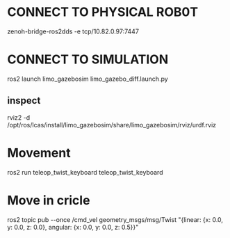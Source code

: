 # CONNECT TO PHYSICAL ROB0T
zenoh-bridge-ros2dds -e tcp/10.82.0.97:7447

# CONNECT TO SIMULATION
ros2 launch limo_gazebosim limo_gazebo_diff.launch.py
## inspect
rviz2 -d /opt/ros/lcas/install/limo_gazebosim/share/limo_gazebosim/rviz/urdf.rviz

# Movement
ros2 run teleop_twist_keyboard teleop_twist_keyboard

# Move in cricle
ros2 topic pub --once /cmd_vel geometry_msgs/msg/Twist "{linear: {x: 0.0, y: 0.0, z: 0.0}, angular: {x: 0.0, y: 0.0, z: 0.5}}"